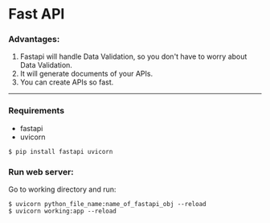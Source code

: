 # Fast API
### Advantages:
1. Fastapi will handle Data Validation, so you don't have to worry about Data Validation.
2. It will generate documents of your APIs.
3. You can create APIs so fast. 
---
### Requirements
- fastapi
- uvicorn
```shell
$ pip install fastapi uvicorn
```

### Run web server:
Go to working directory and run:
```shell
$ uvicorn python_file_name:name_of_fastapi_obj --reload
$ uvicorn working:app --reload
```
   

